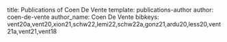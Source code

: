 title: Publications of Coen De Vente
template: publications-author
author: coen-de-vente
author_name: Coen De Vente
bibkeys: vent20a,vent20,xion21,schw22,lemi22,schw22a,gonz21,ardu20,less20,vent21a,vent21,vent18